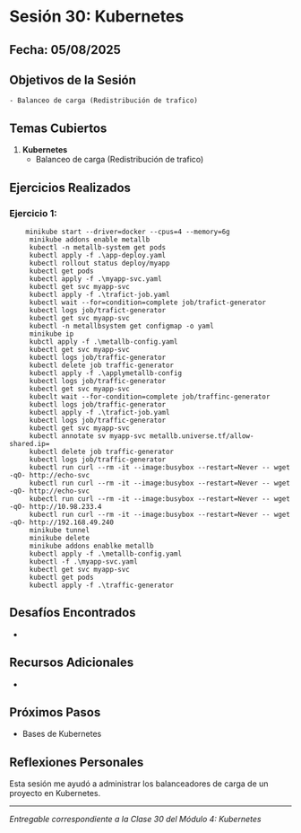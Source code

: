 # Sesión 30: Kubernetes

## Fecha: 05/08/2025

## Objetivos de la Sesión

	- Balanceo de carga (Redistribución de trafico)

## Temas Cubiertos

1. **Kubernetes**
   - Balanceo de carga (Redistribución de trafico)

## Ejercicios Realizados

### Ejercicio 1: 

```kubernetes
	minikube start --driver=docker --cpus=4 --memory=6g
     minikube addons enable metallb
     kubectl -n metallb-system get pods
     kubectl apply -f .\app-deploy.yaml 
     kubectl rollout status deploy/myapp
     kubectl get pods
     kubectl apply -f .\myapp-svc.yaml
     kubectl get svc myapp-svc
     kubectl apply -f .\trafict-job.yaml
     kubectl wait --for=condition=complete job/trafict-generator
     kubectl logs job/trafict-generator
     kubectl get svc myapp-svc
     kubectl -n metallbsystem get configmap -o yaml
     minikube ip
     kubctl apply -f .\metallb-config.yaml
     kubectl get svc myapp-svc
     kubectl logs job/traffic-generator
     kubectl delete job traffic-generator
     kubectl apply -f .\applymetallb-config
     kubectl logs job/traffic-generator
     kubectl get svc myapp-svc
     kubeclt wait --for-condition=complete job/traffinc-generator
     kubectl logs job/traffic-generator
     kubectl apply -f .\trafict-job.yaml
     kubectl logs job/traffic-generator
     kubectl get svc myapp-svc
     kubectl annotate sv myapp-svc metallb.universe.tf/allow-shared.ip=
     kubectl delete job traffic-generator
     kubectl logs job/traffic-generator
     kubectl run curl --rm -it --image:busybox --restart=Never -- wget -qO- http://echo-svc
     kubectl run curl --rm -it --image:busybox --restart=Never -- wget -qO- http://echo-svc
     kubectl run curl --rm -it --image:busybox --restart=Never -- wget -qO- http://10.98.233.4
     kubectl run curl --rm -it --image:busybox --restart=Never -- wget -qO- http://192.168.49.240
     minikube tunnel
     minikube delete
     minikube addons enablke metallb
     kubectl apply -f .\metallb-config.yaml
     kubectl -f .\myapp-svc.yaml
     kubectl get svc myapp-svc 
     kubectl get pods
     kubectl apply -f .\traffic-generator
```
## Desafíos Encontrados

- 

## Recursos Adicionales

- 

## Próximos Pasos

- Bases de Kubernetes

## Reflexiones Personales

Esta sesión me ayudó a administrar los balanceadores de carga de un proyecto en Kubernetes.

---

*Entregable correspondiente a la Clase 30 del Módulo 4: Kubernetes*